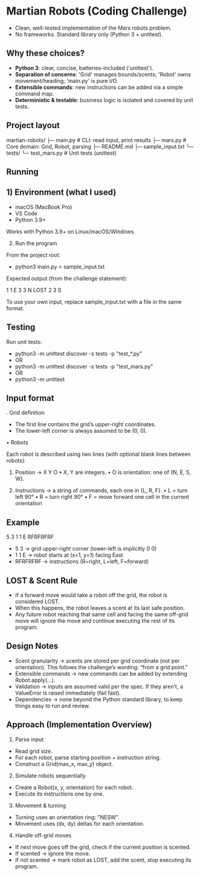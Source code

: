 # Martian Robots (Coding Challenge)
- Clean, well-tested implementation of the Mars robots problem.
- No frameworks. Standard library only (Python 3 + unittest).

## Why these choices?
- **Python 3**: clear, concise, batteries-included ('unittest').
- **Separation of concerns**: 'Grid' manages bounds/scents; 'Robot' owns movement/heading; 'main.py' is pure I/O.
- **Extensible commands**: new instructions can be added via a simple command map.
- **Deterministic & testable**: business logic is isolated and covered by unit tests.

## Project layout
martian-robots/
├─ main.py          # CLI: read input, print results
├─ mars.py          # Core domain: Grid, Robot, parsing
├─ README.md
├─ sample_input.txt
└─ tests/
   └─ test_mars.py  # Unit tests (unittest)

## Running

## 1) Environment (what I used)
* macOS (MacBook Pro)
* VS Code
* Python 3.9+

Works with Python 3.9+ on Linux/macOS/Windows.

2) Run the program

From the project root:

* python3 main.py < sample_input.txt

Expected output (from the challenge statement):

1 1 E
3 3 N LOST
2 3 S

To use your own input, replace sample_input.txt with a file in the same format.

## Testing
Run unit tests:

* python3 -m unittest discover -s tests -p "test_*.py"
* OR
* python3 -m unittest discover -s tests -p "test_mars.py"
* OR
* python3 -m unittest

## Input format

. Grid definition

- The first line contains the grid’s upper-right coordinates.
- The lower-left corner is always assumed to be (0, 0).

•	Robots

Each robot is described using two lines (with optional blank lines between robots):

1.	Position → X Y O
•	X, Y are integers.
•	O is orientation: one of {N, E, S, W}.

2.	Instructions → a string of commands, each one in {L, R, F}.
•	L = turn left 90°
•	R = turn right 90°
•	F = move forward one cell in the current orientation

## Example
5 3
1 1 E
RFRFRFRF

* 5 3 → grid upper-right corner (lower-left is implicitly 0 0)
* 1 1 E → robot starts at (x=1, y=1) facing East
* RFRFRFRF → instructions (R=right, L=left, F=forward)

## LOST & Scent Rule
* If a forward move would take a robot off the grid, the robot is considered LOST.
* When this happens, the robot leaves a scent at its last safe position.
* Any future robot reaching that same cell and facing the same off-grid move will ignore the move and continue executing the rest of its program.

## Design Notes
* Scent granularity → scents are stored per grid coordinate (not per orientation). This follows the challenge’s wording: “from a grid point.”
* Extensible commands → new commands can be added by extending Robot.apply(...).
* Validation → inputs are assumed valid per the spec. If they aren’t, a ValueError is raised immediately (fail fast).
* Dependencies → none beyond the Python standard library, to keep things easy to run and review.

##  Approach (Implementation Overview)

1. Parse input
* Read grid size.
* For each robot, parse starting position + instruction string.
* Construct a Grid(max_x, max_y) object.

2. Simulate robots sequentially
* Create a Robot(x, y, orientation) for each robot.
* Execute its instructions one by one.

3.	Movement & turning
* Turning uses an orientation ring: "NESW".
* Movement uses (dx, dy) deltas for each orientation.

4.	Handle off-grid moves
* If next move goes off the grid, check if the current position is scented.
* If scented → ignore the move.
* If not scented → mark robot as LOST, add the scent, stop executing its program.